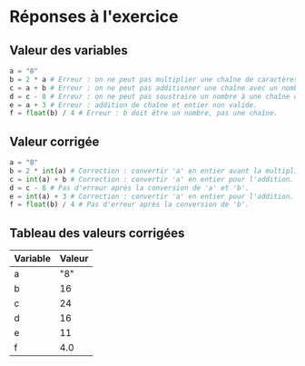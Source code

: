 # Réponses à l'exercice

## Valeur des variables

```python
a = "8"
b = 2 * a # Erreur : on ne peut pas multiplier une chaîne de caractères par un nombre entier sans la convertir.
c = a + b # Erreur : on ne peut pas additionner une chaîne avec un nombre sans les convertir.
d = c - 8 # Erreur : on ne peut pas soustraire un nombre à une chaîne de caractères.
e = a + 3 # Erreur : addition de chaîne et entier non valide.
f = float(b) / 4 # Erreur : b doit être un nombre, pas une chaîne.
```

## Valeur corrigée

```python
a = "8"
b = 2 * int(a) # Correction : convertir 'a' en entier avant la multiplication.
c = int(a) + b # Correction : convertir 'a' en entier pour l'addition.
d = c - 8 # Pas d'erreur après la conversion de 'a' et 'b'.
e = int(a) + 3 # Correction : convertir 'a' en entier pour l'addition.
f = float(b) / 4 # Pas d'erreur après la conversion de 'b'.
```

## Tableau des valeurs corrigées

| Variable | Valeur  |
|----------|---------|
| a        | "8"     |
| b        | 16      |
| c        | 24      |
| d        | 16      |
| e        | 11      |
| f        | 4.0     |
```